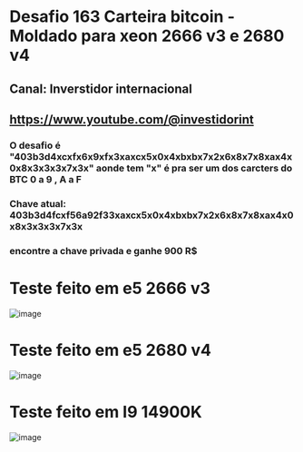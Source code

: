 # Desafio 163 Carteira bitcoin - Moldado para xeon 2666 v3 e 2680 v4
## Canal: Inverstidor internacional 
## https://www.youtube.com/@investidorint

### O desafio é "403b3d4xcxfx6x9xfx3xaxcx5x0x4xbxbx7x2x6x8x7x8xax4x0x8x3x3x3x7x3x" aonde tem "x" é pra ser um dos carcters do BTC 0 a 9 , A a F
### Chave atual: 403b3d4fcxf56a92f33xaxcx5x0x4xbxbx7x2x6x8x7x8xax4x0x8x3x3x3x7x3x
### encontre a chave privada e ganhe 900 R$

# Teste feito em e5 2666 v3
![image](https://github.com/user-attachments/assets/15173690-6fa2-49e4-9d62-f3ec34fa8357)

# Teste feito em e5 2680 v4
![image](https://github.com/user-attachments/assets/a64dcabc-9bab-4b78-b4d7-1e06c9cd0787)

# Teste feito em I9 14900K
![image](https://github.com/user-attachments/assets/979f526a-7e6b-4b0d-a749-06bb5f168296)
